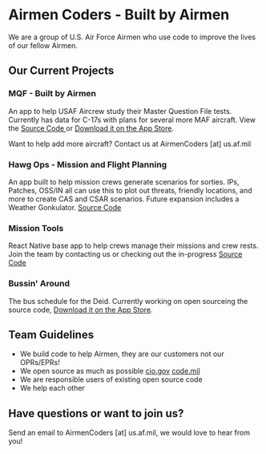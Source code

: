 # Airmen Coders - Built by Airmen

We are a group of U.S. Air Force Airmen who use code to improve the lives of our fellow Airmen.

## Our Current Projects

### MQF - Built by Airmen
An app to help USAF Aircrew study their Master Question File tests. Currently has data for C-17s with plans for several more MAF aircraft. View the [Source Code ](https://github.com/airmencoders/MQF) or [Download it on the App Store](https://apps.apple.com/us/app/mqf-built-by-airmen/id1467446220?ls=1).

Want to help add more aircraft? Contact us at AirmenCoders [at] us.af.mil

### Hawg Ops - Mission and Flight Planning
An app built to help mission crews generate scenarios for sorties. IPs, Patches, OSS/IN all can use this to plot out threats, friendly locations, and more to create CAS and CSAR scenarios. Future expansion includes a Weather Gonkulator.
[Source Code](https://github.com/airmencoders/hawgops)

### Mission Tools
React Native base app to help crews manage their missions and crew rests. Join the team by contacting us or checking out the in-progress  [Source Code ](https://github.com/airmencoders/missiontools)

### Bussin' Around
The bus schedule for the Deid. Currently working on open sourceing the source code, [Download it on the App Store](https://apps.apple.com/us/app/bussin-around/id1277005292?ls=1). 


## Team Guidelines
* We build code to help Airmen, they are our customers not our OPRs/EPRs!
* We open source as much as possible [cio.gov](https://sourcecode.cio.gov/OSS/) [code.mil](https://code.mil)
* We are responsible users of existing open source code
* We help each other


## Have questions or want to join us?
Send an email to AirmenCoders [at] us.af.mil, we would love to hear from you!

